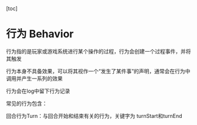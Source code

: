 [toc]



# 行为 Behavior

行为指的是玩家或游戏系统进行某个操作的过程，行为会创建一个过程事件，并将其触发

行为本身不具备效果，可以将其视作一个“发生了某件事”的声明，通常会在行为中调用并产生一系列的效果

行为会在log中留下行为记录

常见的行为包含：

回合行为Turn：与回合开始和结束有关的行为，关键字为 turnStart和turnEnd
